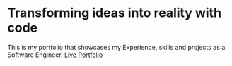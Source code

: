 # Transforming ideas into reality with code

This is my portfolio that showcases my Experience, skills and projects as a Software Engineer. [Live Portfolio](https://personal-portfolio-ten-mu.vercel.app/)
